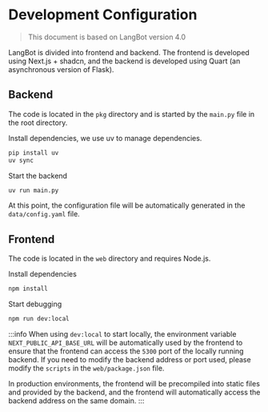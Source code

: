 # Development Configuration

> This document is based on LangBot version 4.0

LangBot is divided into frontend and backend. The frontend is developed using Next.js + shadcn, and the backend is developed using Quart (an asynchronous version of Flask).

## Backend

The code is located in the `pkg` directory and is started by the `main.py` file in the root directory.

Install dependencies, we use uv to manage dependencies.

```bash
pip install uv
uv sync
```

Start the backend

```bash
uv run main.py
```

At this point, the configuration file will be automatically generated in the `data/config.yaml` file.

## Frontend

The code is located in the `web` directory and requires Node.js.

Install dependencies

```bash
npm install
```

Start debugging

```bash
npm run dev:local
```

:::info
When using `dev:local` to start locally, the environment variable `NEXT_PUBLIC_API_BASE_URL` will be automatically used by the frontend to ensure that the frontend can access the `5300` port of the locally running backend. If you need to modify the backend address or port used, please modify the `scripts` in the `web/package.json` file.

In production environments, the frontend will be precompiled into static files and provided by the backend, and the frontend will automatically access the backend address on the same domain.
:::
